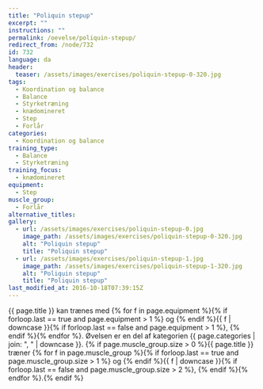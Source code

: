 ```yaml
---
title: "Poliquin stepup"
excerpt: ""
instructions: ""
permalink: /oevelse/poliquin-stepup/
redirect_from: /node/732
id: 732
language: da
header:
  teaser: /assets/images/exercises/poliquin-stepup-0-320.jpg
tags:
  - Koordination og balance
  - Balance
  - Styrketræning
  - knædomineret
  - Step
  - Forlår
categories:
  - Koordination og balance
training_type:
  - Balance
  - Styrketræning
training_focus:
  - knædomineret
equipment:
  - Step
muscle_group:
  - Forlår
alternative_titles:
gallery:
  - url: /assets/images/exercises/poliquin-stepup-0.jpg
    image_path: /assets/images/exercises/poliquin-stepup-0-320.jpg
    alt: "Poliquin stepup"
    title: "Poliquin stepup"
  - url: /assets/images/exercises/poliquin-stepup-1.jpg
    image_path: /assets/images/exercises/poliquin-stepup-1-320.jpg
    alt: "Poliquin stepup"
    title: "Poliquin stepup"
last_modified_at: 2016-10-18T07:39:15Z
---
```


{{ page.title }} kan trænes med {% for f in page.equipment %}{% if forloop.last == true and page.equipment > 1 %} og {% endif %}{{ f | downcase  }}{% if forloop.last == false and page.equipment > 1 %}, {% endif %}{% endfor %}. Øvelsen er en del af kategorien {{ page.categories | join: ", " | downcase }}. {% if page.muscle_group.size > 0 %}{{ page.title }} træner {% for f in page.muscle_group %}{% if forloop.last == true and page.muscle_group.size > 1 %} og {% endif %}{{ f | downcase }}{% if forloop.last == false and page.muscle_group.size > 2 %}, {% endif %}{% endfor %}.{% endif %}
